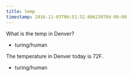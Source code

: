```yaml
---
title: temp
timestamp: 2016-11-03T06:51:32.606239704-06:00
---
```


What is the temp in Denver?
* turing/human

The temperature in Denver today is 72F.
* turing/human
